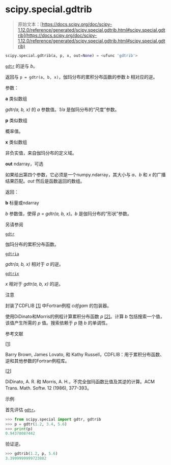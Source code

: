 # scipy.special.gdtrib

> 原始文本：[https://docs.scipy.org/doc/scipy-1.12.0/reference/generated/scipy.special.gdtrib.html#scipy.special.gdtrib](https://docs.scipy.org/doc/scipy-1.12.0/reference/generated/scipy.special.gdtrib.html#scipy.special.gdtrib)

```py
scipy.special.gdtrib(a, p, x, out=None) = <ufunc 'gdtrib'>
```

[`gdtr`](https://docs.scipy.org/doc/scipy-1.12.0/reference/generated/scipy.special.gdtr.html#scipy.special.gdtr "scipy.special.gdtr") 的逆与 *b*。

返回与 `p = gdtr(a, b, x)`，伽玛分布的累积分布函数的参数 *b* 相对应的逆。

参数：

**a** 类似数组

*gdtr(a, b, x)* 的 *a* 参数值。*1/a* 是伽玛分布的“尺度”参数。

**p** 类似数组

概率值。

**x** 类似数组

非负实值，来自伽玛分布的定义域。

**out** ndarray，可选

如果给出第四个参数，它必须是一个numpy.ndarray，其大小与 *a*、*b* 和 *x* 的广播结果匹配。*out* 然后是函数返回的数组。

返回：

**b** 标量或ndarray

*b* 参数值，使得 *p = gdtr(a, b, x)*。*b* 是伽玛分布的“形状”参数。

另请参阅

[`gdtr`](https://docs.scipy.org/doc/scipy-1.12.0/reference/generated/scipy.special.gdtr.html#scipy.special.gdtr "scipy.special.gdtr")

伽玛分布的累积分布函数。

[`gdtria`](https://docs.scipy.org/doc/scipy-1.12.0/reference/generated/scipy.special.gdtria.html#scipy.special.gdtria "scipy.special.gdtria")

*gdtr(a, b, x)* 相对于 *a* 的逆。

[`gdtrix`](https://docs.scipy.org/doc/scipy-1.12.0/reference/generated/scipy.special.gdtrix.html#scipy.special.gdtrix "scipy.special.gdtrix")

*x* 相对于 *gdtr(a, b, x)* 的逆。

注意

封装了CDFLIB [[1]](#r60f4aabd6a41-1) 中Fortran例程 *cdfgam* 的包装器。

使用DiDinato和Morris的例程计算累积分布函数 *p* [[2]](#r60f4aabd6a41-2)。计算 *b* 包括搜索一个值，该值产生所需的 *p* 值。搜索依赖于 *p* 随 *b* 的单调性。

参考文献

[[1](#id1)]

Barry Brown, James Lovato, 和 Kathy Russell，CDFLIB：用于累积分布函数、逆和其他参数的Fortran例程库。

[[2](#id2)]

DiDinato, A. R. 和 Morris, A. H.，不完全伽玛函数比值及其逆的计算。ACM Trans. Math. Softw. 12 (1986), 377-393。

示例

首先评估 [`gdtr`](https://docs.scipy.org/doc/scipy-1.12.0/reference/generated/scipy.special.gdtr.html#scipy.special.gdtr "scipy.special.gdtr")。

```py
>>> from scipy.special import gdtr, gdtrib
>>> p = gdtr(1.2, 3.4, 5.6)
>>> print(p)
0.94378087442 
```

验证逆。

```py
>>> gdtrib(1.2, p, 5.6)
3.3999999999723882 
```
